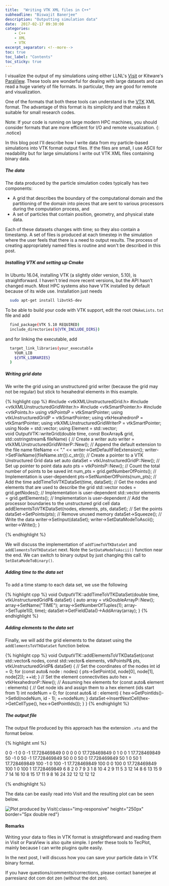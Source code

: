 ```yaml
---
title:  "Writing VTK XML files in C++"
subheadline: "Biswajit Banerjee"
description: "Outputting simulation data"
date:  2017-02-17 09:30:00
categories:
    - C++
    - XML
    - VTK
excerpt_separator: <!--more-->
toc: true
toc_label: "Contents"
toc_sticky: true
---
```


I visualize the output of my simulations using either LLNL's [Visit](https://wci.llnl.gov/simulation/computer-codes/visit) or Kitware's [ParaView](http://www.paraview.org/).  These tools are wonderful for dealing with large datasets and can read a huge variety of file formats.  In particular, they are good for remote and visualization.
<!--more-->

One of the formats that both these tools can understand is the [VTK](http://www.vtk.org/) XML format.  The advantage of this format is its simplicity and that makes it suitable for small research codes.  

Note:  If your code is running on large modern HPC machines, you should consider formats that are more efficient for I/O and remote visualization.
{: .notice}

In this blog post I'll describe how I write data from my particle-based simulations into VTK format output files.  If the files are small, I use ASCII for readability but for large simulations I write out VTK XML files containing binary data.

##### The data #####
The data produced by the particle simulation codes typically has two components:

* A grid that describes the boundary of the computational domain and the partitioning
  of the domain into pieces that are sent to various processors during the computation
  process, and
* A set of particles that contain position, geometry, and physical state data.

Each of these datasets changes with time; so they also contain a timestamp.  A set of
files is produced at each timestep in the simulation where the user feels that there is
a need to output results.  The process of creating appropriately named files is routine and
won't be described in this post.

##### Installing VTK and setting up Cmake #####
In Ubuntu 16.04, installing VTK (a slightly older version, 5.10), is straightforward.  I haven't tried more recent versions, but the API hasn't changed much. Most HPC systems also have VTK installed by default because of its wide use.  Installation just needs

~~~ bash
  sudo apt-get install libvtk5-dev
~~~

To be able to build your code with VTK support, edit the root `CMakeLists.txt` file and add

~~~ bash
  find_package(VTK 5.10 REQUIRED)
  include_directories(${VTK_INCLUDE_DIRS})
~~~

and for linking the executable, add

~~~ bash
  target_link_libraries(your_executable
    YOUR_LIB
    ${VTK_LIBRARIES}
  )
~~~

##### Writing grid data #####
We write the grid using an unstructured grid writer (because the grid may not be
regular) but stick to hexahedral elements in this example.

{% highlight cpp %}
#include <vtkXMLUnstructuredGrid.h>
#include <vtkXMLUnstructuredGridWriter.h>
#include <vtkSmartPointer.h>
#include <vtkPoints.h>
using vtkPointsP                    = vtkSmartPointer<vtkPoints>;
using vtkUnstructuredGridP          = vtkSmartPointer<vtkUnstructuredGrid>;
using vtkHexahedronP                = vtkSmartPointer<vtkHexahedron>;
using vtkXMLUnstructuredGridWriterP = vtkSmartPointer<vtkXMLUnstructuredGridWriter>;
using Node    = std::vector<double>;
using Element = std::vector<int>;                           
void
OutputVTK::writeGrid(double time,
                     const BoxArray& grid,
                     std::ostringstream& fileName)
{
  // Create a writer
  auto writer = vtkXMLUnstructuredGridWriterP::New();
  // Append the default extension to the file name
  fileName << "." << writer->GetDefaultFileExtension();
  writer->SetFileName((fileName.str()).c_str());
  // Create a pointer to a VTK Unstructured Grid data set
  auto dataSet = vtkUnstructuredGridP::New();
  // Set up pointer to point data
  auto pts = vtkPointsP::New();
  // Count the total number of points to be saved
  int num_pts = grid.getNumberOfPoints(); // Implementation is user-dependent
  pts->SetNumberOfPoints(num_pts);
  // Add the time
  addTimeToVTKDataSet(time, dataSet);
  // Get the nodes and elements that are used to describe the grid
  std::vector<Node>    nodes = grid.getNodes();       // Implementation is user-dependent
  std::vector<Element> elements = grid.getElements(); // Implementation is user-dependent
  // Add the processor boundaries to the unstructured grid cell data
  addElementsToVTKDataSet(nodes, elements, pts, dataSet);
  // Set the points
  dataSet->SetPoints(pts);
  // Remove unused memory
  dataSet->Squeeze();
  // Write the data
  writer->SetInput(dataSet);
  writer->SetDataModeToAscii();
  writer->Write();
}
       
{% endhighlight %}

We will discuss the implementation of `addTimeToVTKDataSet` and `addElementsToVTKDataSet` next.  Note the `SetDataModeToAscii()` function near the end.  We can switch to binary output by just changing this call to `SetDataModeToBinary()`.

##### Adding time to the data set #####
To add a time stamp to each data set, we use the following

{% highlight cpp %}
void
OutputVTK::addTimeToVTKDataSet(double time,
                               vtkUnstructuredGridP& dataSet)
{
  auto array = vtkDoubleArrayP::New();
  array->SetName("TIME");
  array->SetNumberOfTuples(1);
  array->SetTuple1(0, time);
  dataSet->GetFieldData()->AddArray(array);
}
{% endhighlight %}

##### Adding elements to the data set #####
Finally, we will add the grid elements to the dataset using the `addElementsToVTKDataSet` function below.

{% highlight cpp %}
void
OutputVTK::addElementsToVTKDataSet(const std::vector<Node>& nodes,
                                   const std::vector<Element>& elements,
                                   vtkPointsP& pts,
                                   vtkUnstructuredGridP& dataSet)
{
  // Set the coordinates of the nodes
  int id = 0;
  for (const auto& node : nodes) {
    pts->SetPoint(id, node[0], node[1], node[2]);
    ++id;
  }
  // Set the element connectivities
  auto hex = vtkHexahedronP::New();  // Assuming hex elements
  for (const auto& element : elements) {
    // Get node ids and assign them to a hex element (ids start from 1)
    int nodeNum = 0;
    for (const auto& id : element) {
      hex->GetPointIds()->SetId(nodeNum, id - 1);
      ++nodeNum;
    }
    dataSet->InsertNextCell(hex->GetCellType(), hex->GetPointIds());
  }
}
{% endhighlight %}

##### The output file #####
The output file produced by this approach has the extension `.vtu` and the format below.

{% highlight xml %}
<?xml version="1.0"?>
<VTKFile type="UnstructuredGrid" version="0.1" byte_order="LittleEndian" compressor="vtkZLibDataCompressor">
  <UnstructuredGrid>
    <FieldData>
      <DataArray type="Float64" Name="TIME" NumberOfTuples="1" format="ascii" RangeMin="0" RangeMax="0">
        0
      </DataArray>
    </FieldData>
    <Piece NumberOfPoints="18" NumberOfCells="4">
      <PointData>
      </PointData>
      <CellData>
      </CellData>
      <Points>
        <DataArray type="Float32" Name="Points" NumberOfComponents="3" format="ascii" RangeMin="0" RangeMax="101.56425869">
          0 -1 0 0 -1 17.728469849
          0 0 0 0 0 17.728469849
          0 1 0 0 1 17.728469849
          50 -1 0 50 -1 17.728469849
          50 0 0 50 0 17.728469849
          50 1 0 50 1 17.728469849
          100 -1 0 100 -1 17.728469849
          100 0 0 100 0 17.728469849
          100 1 0 100 1 17.728469849
        </DataArray>
      </Points>
      <Cells>
        <DataArray type="Int64" Name="connectivity" format="ascii" RangeMin="0" RangeMax="17">
          6 8 2 0 7 9
          3 1 8 10 4 2
          9 11 5 3 12 14
          8 6 13 15 9 7
          14 16 10 8 15 17
          11 9
        </DataArray>
        <DataArray type="Int64" Name="offsets" format="ascii" RangeMin="8" RangeMax="32">
          8 16 24 32
        </DataArray>
        <DataArray type="UInt8" Name="types" format="ascii" RangeMin="12" RangeMax="12">
          12 12 12 12
        </DataArray>
      </Cells>
    </Piece>
  </UnstructuredGrid>
</VTKFile>

{% endhighlight %}

The data can be easily read into Visit and the resulting plot can be seen below.

![Plot produced by Visit]({{site.baseurl}}/assets/blogimg/deposit_gridplot.jpg){:class="img-responsive" height="250px" border="5px double red"}

#### Remarks ####
Writing your data to files in VTK format is straightforward and reading them in
Visit or ParaView is also quite simple.  I prefer these tools to TecPlot, mainly
because I can write plugins quite easily.

In the next post, I will discuss how you can save your particle data in VTK binary format.

If you have questions/comments/corrections, please contact banerjee at parresianz dot com dot zen (without the dot zen).

